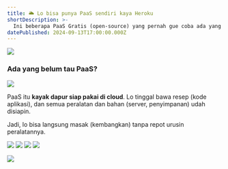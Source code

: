 ```yaml
---
title: 🌥️ Lo bisa punya PaaS sendiri kaya Heroku
shortDescription: >-
  Ini beberapa PaaS Gratis (open-source) yang pernah gue coba ada yang gue pake juga sampe saat ini.
datePublished: 2024-09-13T17:00:00.000Z
---
```


![](/post/post-13-1.jpg)

### Ada yang belum tau PaaS?

![](/post/post-13-2.png)

PaaS itu **kayak dapur siap pakai di cloud**. Lo tinggal bawa resep (kode aplikasi), dan semua peralatan dan bahan (server, penyimpanan) udah disiapin.

Jadi, lo bisa langsung masak (kembangkan) tanpa repot urusin peralatannya.

![](/post/post-13-3.png)
![](/post/post-13-4.png)
![](/post/post-13-5.png)
![](/post/post-13-6.png)

![](/post/footer-post.png)

